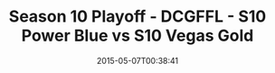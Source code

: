---
title: Season 10 Playoff - DCGFFL - S10 Power Blue vs S10 Vegas Gold
teams-score:
- team: _teams/s10-power-blue.md
  score:
- team: _teams/s10-vegas-gold.md
  score: 33
mvp: Jerrell P. (Power Blue), Jared L. (Vegas Gold)
game-ball: N/A
season: 10
week: 9
date: '2015-05-07T00:38:41'
pageid: season-10-playoff-4434-vs-4448
---